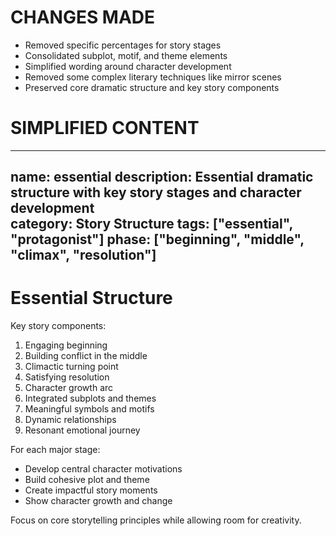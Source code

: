 # CHANGES MADE
- Removed specific percentages for story stages
- Consolidated subplot, motif, and theme elements 
- Simplified wording around character development
- Removed some complex literary techniques like mirror scenes
- Preserved core dramatic structure and key story components

# SIMPLIFIED CONTENT
---
name: essential
description: Essential dramatic structure with key story stages and character development  
category: Story Structure
tags: ["essential", "protagonist"]
phase: ["beginning", "middle", "climax", "resolution"]
---

# Essential Structure

Key story components:

1. Engaging beginning 
2. Building conflict in the middle
3. Climactic turning point
4. Satisfying resolution
5. Character growth arc
6. Integrated subplots and themes
7. Meaningful symbols and motifs
8. Dynamic relationships
9. Resonant emotional journey

For each major stage:

- Develop central character motivations
- Build cohesive plot and theme 
- Create impactful story moments
- Show character growth and change

Focus on core storytelling principles while allowing room for creativity.